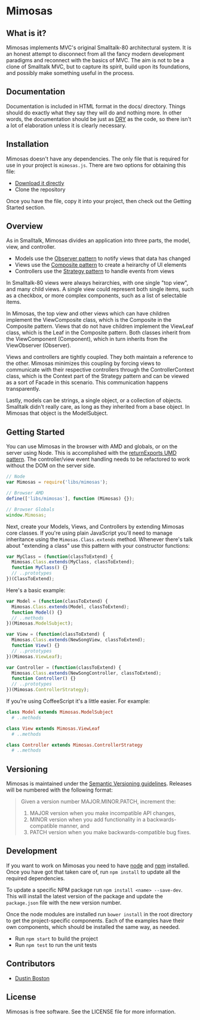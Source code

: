 Mimosas
=======

What is it?
-----------

Mimosas implements MVC's original Smalltalk-80 architectural system. It is an
honest attempt to disconnect from all the fancy modern development paradigms and
reconnect with the basics of MVC. The aim is not to be a clone of Smalltalk MVC,
but to capture its spirit, build upon its foundations, and possibly make 
something useful in the process.

Documentation
-------------

Documentation is included in HTML format in the docs/ directory. Things
should do exactly what they say they will do and nothing more. In other words,
the documentation should be just as [DRY][dry] as the code, so there isn't a
lot of elaboration unless it is clearly necessary.

Installation
------------

Mimosas doesn't have any dependencies. The only file that is required for use
in your project is `mimosas.js`. There are two options for obtaining this file:

* [Download it directly][download]
* Clone the repository

Once you have the file, copy it into your project, then check out the Getting
Started section.

Overview
--------

As in Smalltalk, Mimosas divides an application into three parts, the model, 
view, and controller.

* Models use the [Observer pattern][observer] to notify views that data has changed
* Views use the [Composite pattern][composite] to create a heirarchy of UI elements
* Controllers use the [Strategy pattern][strategy] to handle events from views

In Smalltalk-80 views were always heirarchies, with one single "top view", and 
many child views. A single view could represent both single items, such as a 
checkbox, or more complex components, such as a list of selectable items.

In Mimosas, the top view and other views which can have children implement the 
ViewComposite class, which is the Composite in the Composite pattern. Views that
do not have children implement the ViewLeaf class, which is the Leaf in the 
Composite pattern. Both classes inherit from the ViewComponent (Component),
which in turn inherits from the ViewObserver (Observer).

Views and controllers are tightly coupled. They both maintain a reference to the
other. Mimosas minimizes this coupling by forcing views to communicate with
their respective controllers through the ControllerContext class, which is the 
Context part of the Strategy pattern and can be viewed as a sort of Facade in 
this scenario. This communication happens transparently.

Lastly, models can be strings, a single object, or a collection of objects.
Smalltalk didn't really care, as long as they inherited from a base object. In
Mimosas that object is the ModelSubject.

Getting Started
---------------

You can use Mimosas in the browser with AMD and globals, or on the server using
Node. This is accomplished with the [returnExports UMD pattern][umdjs]. The
controller/view event handling needs to be refactored to work without the DOM
on the server side.

```js
// Node
var Mimosas = require('libs/mimosas');

// Browser AMD
define(['libs/mimosas'], function (Mimosas) {});

// Browser Globals
window.Mimosas;
```

Next, create your Models, Views, and Controllers by extending Mimosas core
classes. If you're using plain JavaScript you'll need to manage inheritance using
the `Mimosas.Class.extends` method. Whenever there's talk about "extending a
class" use this pattern with your constructor functions:

```js
var MyClass = (function(classToExtend) {
  Mimosas.Class.extends(MyClass, classToExtend);
  function MyClass() {}
  // ..prototypes
})(ClassToExtend);
```

Here's a basic example:

```js
var Model = (function(classToExtend) {
  Mimosas.Class.extends(Model, classToExtend);
  function Model() {}
  // ..methods
})(Mimosas.ModelSubject);

var View = (function(classToExtend) {
  Mimosas.Class.extends(NewSongView, classToExtend);
  function View() {}
  // ..prototypes
})(Mimosas.ViewLeaf);

var Controller = (function(classToExtend) {
  Mimosas.Class.extends(NewSongController, classToExtend);
  function Controller() {}
  // ..prototypes
})(Mimosas.ControllerStrategy);
```

If you're using CoffeeScript it's a little easier. For example:

```coffee
class Model extends Mimosas.ModelSubject
  # ..methods

class View extends Mimosas.ViewLeaf
  # ..methods

class Controller extends Mimosas.ControllerStrategy
  # ..methods
```

Versioning
----------

Mimosas is maintained under the [Semantic Versioning guidelines][semver].
Releases will be numbered with the following format:

> Given a version number MAJOR.MINOR.PATCH, increment the:
>
> 1. MAJOR version when you make incompatible API changes,
> 2. MINOR version when you add functionality in a backwards-compatible manner, and
> 3. PATCH version when you make backwards-compatible bug fixes.

Development
-----------

If you want to work on Mimosas you need to have [node][node] and [npm][npm]
installed. Once you have got that taken care of, run `npm install` to update
all the required dependencies.

To update a specific NPM package run `npm install <name> --save-dev`.
This will install the latest version of the package and update the
`package.json` file with the new version number.

Once the node modules are installed run `bower install` in the root directory
to get the project-specific components. Each of the examples have their own
components, which should be installed the same way, as needed.

* Run `npm start` to build the project
* Run `npm test` to run the unit tests

Contributors
------------

* [Dustin Boston][dblogit]

License
-------

Mimosas is free software. See the LICENSE file for more information.


[observer]: http://en.wikipedia.org/wiki/Observer_pattern
[strategy]: http://en.wikipedia.org/wiki/Strategy_pattern
[composite]: http://en.wikipedia.org/wiki/Composite_pattern
[gof]: http://en.wikipedia.org/wiki/Design_Patterns_%28book%29
[node]: http://nodejs.org/
[npm]: https://npmjs.org/
[grunt]: http://gruntjs.com/
[dblogit]: http://dblogit.com
[docco]: http://jashkenas.github.io/docco/
[main]: src/mimosas.coffee.md
[cs]: http://coffeescript.org
[umdjs]: https://github.com/umdjs/umd
[dry]: https://en.wikipedia.org/wiki/Don%27t_repeat_yourself
[download]: https://raw.github.com/dustinboston/mimosas/master/mimosas.js
[semver]: http://semver.org/
